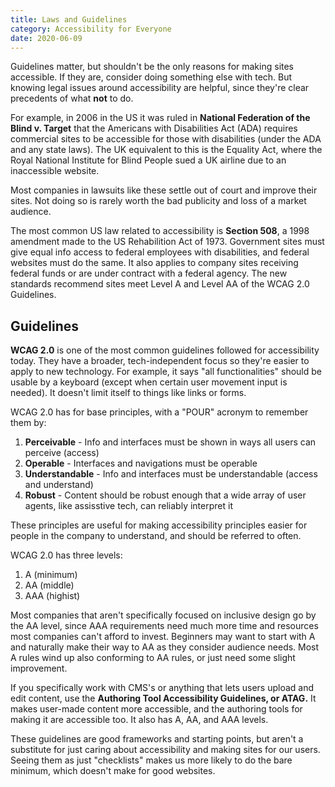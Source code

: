 ```yaml
---
title: Laws and Guidelines
category: Accessibility for Everyone
date: 2020-06-09
---
```


Guidelines matter, but shouldn't be the only reasons for making sites accessible. If they are, consider doing something else with tech. But knowing legal issues around accessibility are helpful, since they're clear precedents of what __not__ to do.

For example, in 2006 in the US it was ruled in **National Federation of the Blind v. Target** that the Americans with Disabilities Act (ADA) requires commercial sites to be accessible for those with disabilities (under the ADA and any state laws). The UK equivalent to this is the Equality Act, where the Royal National Institute for Blind People sued a UK airline due to an inaccessible website.

Most companies in lawsuits like these settle out of court and improve their sites. Not doing so is rarely worth the bad publicity and loss of a market audience.

The most common US law related to accessibility is **Section 508**, a 1998 amendment made to the US Rehabilition Act of 1973. Government sites must give equal info access to federal employees with disabilities, and federal websites must do the same. It also applies to company sites receiving federal funds or are under contract with a federal agency. The new standards recommend sites meet Level A and Level AA of the WCAG 2.0 Guidelines.

## Guidelines

**WCAG 2.0** is one of the most common guidelines followed for accessibility today. They have a broader, tech-independent focus so they're easier to apply to new technology. For example, it says "all functionalities" should be usable by a keyboard (except when certain user movement input is needed). It doesn't limit itself to things like links or forms.

WCAG 2.0 has for base principles, with a "POUR" acronym to remember them by:

1. **Perceivable** - Info and interfaces must be shown in ways all users can perceive (access)
2. **Operable** - Interfaces and navigations must be operable
3. **Understandable** - Info and interfaces must be understandable (access and understand)
4. **Robust** - Content should be robust enough that a wide array of user agents, like assisstive tech, can reliably interpret it

These principles are useful for making accessibility principles easier for people in the company to understand, and should be referred to often.

WCAG 2.0 has three levels:

1. A (minimum)
2. AA (middle)
3. AAA (highist)

Most companies that aren't specifically focused on inclusive design go by the AA level, since AAA requirements need much more time and resources most companies can't afford to invest. Beginners may want to start with A and naturally make their way to AA as they consider audience needs. Most A rules wind up also conforming to AA rules, or just need some slight improvement.

If you specifically work with CMS's or anything that lets users upload and edit content, use the **Authoring Tool Accessibility Guidelines, or ATAG.** It makes user-made content more accessible, and the authoring tools for making it are accessible too. It also has A, AA, and AAA levels.

These guidelines are good frameworks and starting points, but aren't a substitute for just caring about accessibility and making sites for our users. Seeing them as just "checklists" makes us more likely to do the bare minimum, which doesn't make for good websites.
